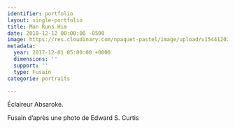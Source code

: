 ```yaml
---
identifier: portfolio
layout: single-portfolio
title: Man Runs Him
date: 2018-12-12 00:00:00 -0500
image: https://res.cloudinary.com/npaquet-pastel/image/upload/v1544120279/DSC06811-1.jpg
metadata:
  year: 2017-12-01 05:00:00 +0000
  dimensions: ''
  support: ''
  type: Fusain
categorie: portraits

---
```

Éclaireur Absaroke.

Fusain d’après une photo de Edward S. Curtis